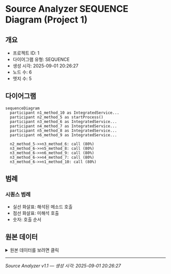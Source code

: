 # Source Analyzer SEQUENCE Diagram (Project 1)

## 개요
- 프로젝트 ID: 1
- 다이어그램 유형: SEQUENCE
- 생성 시각: 2025-09-01 20:26:27
- 노드 수: 6
- 엣지 수: 5

## 다이어그램

```mermaid
sequenceDiagram
  participant n1_method_10 as IntegratedService...
  participant n2_method_5 as startProcess()
  participant n3_method_6 as IntegratedService...
  participant n4_method_7 as IntegratedService...
  participant n5_method_8 as IntegratedService...
  participant n6_method_9 as IntegratedService...

  n2_method_5->>n3_method_6: call (80%)
  n3_method_6->>n5_method_8: call (80%)
  n3_method_6->>n6_method_9: call (80%)
  n3_method_6->>n4_method_7: call (80%)
  n3_method_6->>n1_method_10: call (80%)
```

## 범례

### 시퀀스 범례
- 실선 화살표: 해석된 메소드 호출
- 점선 화살표: 미해석 호출
- 숫자: 호출 순서

## 원본 데이터

<details>
<summary>원본 데이터를 보려면 클릭</summary>

노드 목록 (6)
```json
  method:5: startProcess() (method)
  method:6: IntegratedService.doWork() (method)
  method:8: IntegratedService.calculateOrderTotal() (method)
  method:9: IntegratedService.getFormattedId() (method)
  method:7: IntegratedService.getStaticUserData() (method)
  method:10: IntegratedService.log() (method)
```

엣지 목록 (5)
```json
  method:5 -> method:6 (call)
  method:6 -> method:8 (call)
  method:6 -> method:9 (call)
  method:6 -> method:7 (call)
  method:6 -> method:10 (call)
```

</details>

---
*Source Analyzer v1.1 — 생성 시각: 2025-09-01 20:26:27*